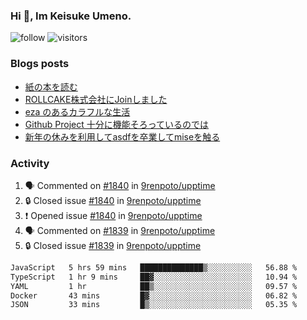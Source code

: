 ### Hi 👋, Im Keisuke Umeno.

<!--
**9renpoto/9renpoto** is a ✨ _special_ ✨ repository because its `README.md` (this file) appears on your GitHub profile.

Here are some ideas to get you started:

- 🔭 I’m currently working on ...
- 🌱 I’m currently learning ...
- 👯 I’m looking to collaborate on ...
- 🤔 I’m looking for help with ...
- 💬 Ask me about ...
- 📫 How to reach me: ...
- 😄 Pronouns: ...
- ⚡ Fun fact: ...
-->

![follow](https://img.shields.io/github/followers/9renpoto?label=Follow&style=social)
![visitors](https://komarev.com/ghpvc/?username=9renpoto&label=Profile%20views&color=0e75b6&style=flat)

### Blogs posts

<!-- BLOG-POST-LIST:START -->
- [紙の本を読む](https://9renpoto.win/entry/2024/02/25/reading-papar-book)
- [ROLLCAKE株式会社にJoinしました](https://9renpoto.win/entry/2024/02/11/join)
- [eza のあるカラフルな生活](https://9renpoto.win/entry/2024/02/01/eza)
- [Github Project 十分に機能そろっているのでは](https://9renpoto.win/entry/2024/01/14/gh-projects)
- [新年の休みを利用してasdfを卒業してmiseを触る](https://9renpoto.win/entry/2024/01/07/mise)
<!-- BLOG-POST-LIST:END -->

### Activity

<!--START_SECTION:activity-->
1. 🗣 Commented on [#1840](https://github.com/9renpoto/upptime/issues/1840#issuecomment-2011405134) in [9renpoto/upptime](https://github.com/9renpoto/upptime)
2. 🔒 Closed issue [#1840](https://github.com/9renpoto/upptime/issues/1840) in [9renpoto/upptime](https://github.com/9renpoto/upptime)
3. ❗ Opened issue [#1840](https://github.com/9renpoto/upptime/issues/1840) in [9renpoto/upptime](https://github.com/9renpoto/upptime)
4. 🗣 Commented on [#1839](https://github.com/9renpoto/upptime/issues/1839#issuecomment-2011333444) in [9renpoto/upptime](https://github.com/9renpoto/upptime)
5. 🔒 Closed issue [#1839](https://github.com/9renpoto/upptime/issues/1839) in [9renpoto/upptime](https://github.com/9renpoto/upptime)
<!--END_SECTION:activity-->

<!--START_SECTION:waka-->

```txt
JavaScript   5 hrs 59 mins   ██████████████▒░░░░░░░░░░   56.88 %
TypeScript   1 hr 9 mins     ██▓░░░░░░░░░░░░░░░░░░░░░░   10.94 %
YAML         1 hr            ██▒░░░░░░░░░░░░░░░░░░░░░░   09.57 %
Docker       43 mins         █▓░░░░░░░░░░░░░░░░░░░░░░░   06.82 %
JSON         33 mins         █▒░░░░░░░░░░░░░░░░░░░░░░░   05.35 %
```

<!--END_SECTION:waka-->
